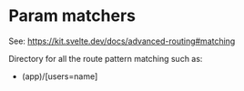 # Param matchers

See: https://kit.svelte.dev/docs/advanced-routing#matching

Directory for all the route pattern matching such as:

- (app)/[users=name]
